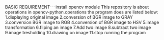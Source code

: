 BASIC REQUIREMENT---install opencv module
This repository is about operations in opencv-python.operations the program does are listed below:
1.displaying original image
2.conversion of BGR image to GRAY
3.conversion BGR image to RGB
4.conversion of BGR image to HSV
5.image transformation
6.fliping an image
7.Add two image
8.subtract two image
9.image tresholding
10.drawing on image
11.stop running the program
